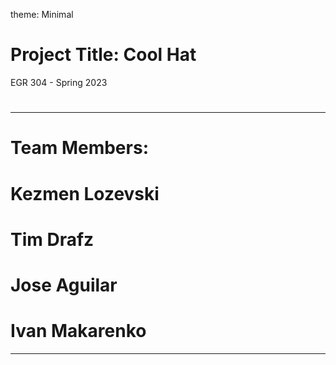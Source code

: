 theme: Minimal
# Project Title: Cool Hat
EGR 304 - Spring 2023
#
---
# Team Members:
# Kezmen Lozevski
# Tim Drafz
# Jose Aguilar
# Ivan Makarenko
---
